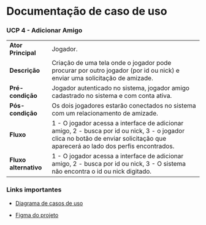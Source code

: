 # Documentação de caso de uso


### UCP 4 - Adicionar Amigo
|  |  |
|--|--|
| **Ator Principal** | Jogador. |
| **Descrição** | Criação de uma tela onde o jogador pode procurar por outro jogador (por id ou nick) e enviar uma solicitação de amizade. |
| **Pré-condição** | Jogador autenticado no sistema, jogador amigo cadastrado no sistema e com conta ativa. |
| **Pós-condição** | Os dois jogadores estarão conectados no sistema com um relacionamento de amizade. |
| **Fluxo** |  1 - O jogador  acessa a interface de adicionar amigo, 2 - busca por id ou nick, 3 - o jogador clica no botão de enviar solicitação que aparecerá ao lado dos perfis encontrados.|
| **Fluxo alternativo**        | 1 -  O jogador  acessa a interface de adicionar amigo, 2 - busca por id ou nick, 3 - O sistema não encontra o id ou nick digitado.

### Links importantes 


- [Diagrama de casos de uso](https://github.com/tads-cnat/gameprofile/blob/main/docs/An%C3%A1lise/Caso%20de%20uso%20PDS%20distribuido%2001.drawio%20(1).png)


- [Figma do projeto](https://www.figma.com/file/dSRnqVj6y8ODgOGTLHax9r/Prototipos?node-id=0%3A1&t=BJKo6lfCw5KZHLYS-1)